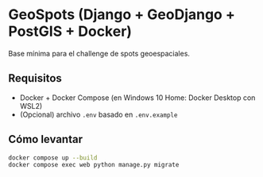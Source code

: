 # GeoSpots (Django + GeoDjango + PostGIS + Docker)

Base mínima para el challenge de spots geoespaciales.

## Requisitos
- Docker + Docker Compose (en Windows 10 Home: Docker Desktop con WSL2)
- (Opcional) archivo `.env` basado en `.env.example`

## Cómo levantar
```bash
docker compose up --build
docker compose exec web python manage.py migrate
